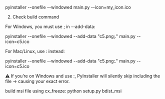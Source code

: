 pyinstaller --onefile --windowed main.py --icon=my_icon.ico


2. Check build command

For Windows, you must use ; in --add-data:

pyinstaller --onefile --windowed --add-data "c5.png;." main.py --icon=c5.ico


For Mac/Linux, use : instead:

pyinstaller --onefile --windowed --add-data "c5.png:." main.py --icon=c5.ico


⚠️ If you’re on Windows and use :, PyInstaller will silently skip including the file → causing your exact error.


build msi file using cx_freeze: python setup.py bdist_msi
